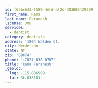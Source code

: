 ```yaml
---
id: f65be643-f589-4efd-af2d-303600429709
first_name: Rana
last_name: Faranesh
license: DMD
services:
  - dentist
category: dentists
address: '1804 Walden Ct.'
city: Henderson
state: NV
zip: '89074'
phone: '(702) 838-0707'
title: 'Rana Faranesh'
_geoloc:
  lng: -115.086999
  lat: 36.038181
---
```

